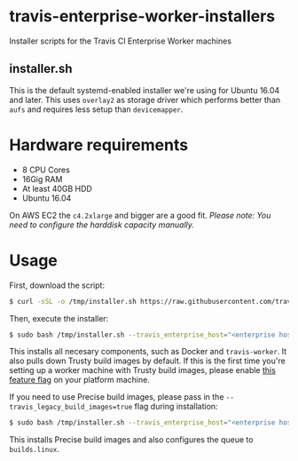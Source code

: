 # travis-enterprise-worker-installers
Installer scripts for the Travis CI Enterprise Worker machines

## installer.sh

This is the default systemd-enabled installer we're using for Ubuntu 16.04 and later. This uses `overlay2` as storage driver which performs better than `aufs` and requires less setup than `devicemapper`.

# Hardware requirements

- 8 CPU Cores
- 16Gig RAM
- At least 40GB HDD
- Ubuntu 16.04

On AWS EC2 the `c4.2xlarge` and bigger are a good fit. _Please note: You need to configure the harddisk capacity manually._

# Usage

First, download the script:

```bash
$ curl -sSL -o /tmp/installer.sh https://raw.githubusercontent.com/travis-ci/travis-enterprise-worker-installers/master/installer.sh
```

Then, execute the installer:

```bash
$ sudo bash /tmp/installer.sh --travis_enterprise_host="<enterprise host>" --travis_enterprise_security_token="<rabbitmq password>"
```

This installs all necesary components, such as Docker and `travis-worker`. It also pulls down Trusty build images by default. If this is the first time you're setting up a worker machine with Trusty build images, please enable [this feature flag](https://docs.travis-ci.com/user/enterprise/trusty/#Enabling-the-Trusty-Beta-Feature-Flag) on your platform machine.

If you need to use Precise build images, please pass in the `--travis_legacy_build_images=true` flag during installation:

```bash
$ sudo bash /tmp/installer.sh --travis_enterprise_host="<enterprise host>" --travis_enterprise_security_token="<rabbitmq password>" --travis_legacy_build_images=true
```

This installs Precise build images and also configures the queue to `builds.linux`.
